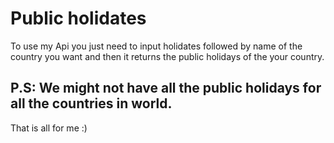 # Public holidates 

To use my Api you just need to input holidates followed by name of the country you want and then it returns the public holidays of the your country.

## P.S: We might not have all the public holidays for all the countries in world.

That is all for me :)
